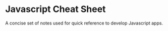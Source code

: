 # Javascript Cheat Sheet
A concise set of notes used for quick reference to develop Javascript apps.